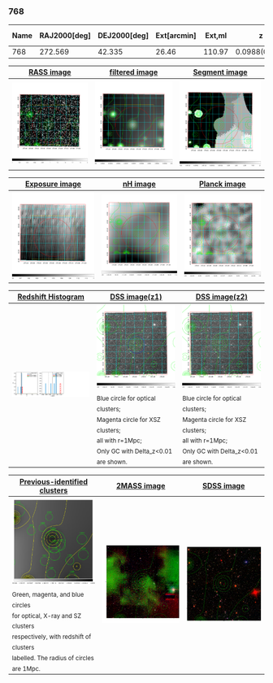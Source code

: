 <div STYLE="page-break-after: always;"></div>

### 768

|Name|RAJ2000[deg]|DEJ2000[deg] |Ext[arcmin]| Ext,ml | z | z_src| C|GC(XSZ,Delta_z<0.01)| GC(OPT,Delta_z<0.01)|GC| R_sig[arcmin] | R500[arcmin] | R500[Mpc]| CRsig[c/s] | CR500[c/s] |L500[1E44 erg/s]|F500[1E-12 erg/s/cm^2]| M500[1E14 Msun]|Tx[keV]|Cnt_sig|Beta|Rc[arcmin]|Comment|Alias|
|---|---|---|---|---|---|------|---|--------|---------|----------|---|---|---|---|---|---|---|---|---|---|---|---|---|---|
|768| 272.569| 42.335| 26.46| 110.97| 0.0988(0.006)| z1,| G| -| -| W| 47.035| 9.375| 1.026| 0.440(0.062)| 0.389(0.055)| 1.802(0.916)| 7.292(3.706)| 3.38(0.85)| 4.68(0.75)| 1259.7| 0.500(-0.001+0.001)| 6.726(-0.115+1.064)| -| t626|

|[RASS image](../image/768/768_img.pdf)|[filtered image](../image/768/768_fil.pdf)|[Segment image](../image/768/768_seg.pdf)|
|-------------------|--------------------|-------------------|
| <img src="../image/768/768_img.png" width="300">  | <img src="../image/768/768_fil.png" width="300">   | <img src="../image/768/768_seg.png" width="300">  |

|[Exposure image](../image/768/768_mex.pdf)| [nH image](../image/768/768_nh.pdf)| [Planck image](../image/768/768_p.pdf)|
|-------------------|--------------------|-------------------|
|<img src="../image/768/768_mex.png" width="300">   | <img src="../image/768/768_nh.png" width="300">    | <img src="../image/768/768_p.png" width="300"> |

|[Redshift Histogram](../image/768/768_zg.pdf) | [DSS image(z1)](../image/768/768_dss_z1.pdf)      |  [DSS image(z2)](../image/768/768_dss_z2.pdf)    |
|-------------------|--------------------|-------------------|
|<img src="../image/768/768_zg.png" width="300"> |<img src="../image/768/768_dss_z1.png" width="300"> <sub><br>Blue circle for optical clusters; <br>Magenta circle for XSZ clusters; <br>all with r=1Mpc; <br>Only GC with Delta_z<0.01 are shown. </sub>| <img src="../image/768/768_dss_z2.png" width="300"><sub><br>Blue circle for optical clusters; <br>Magenta circle for XSZ clusters; <br>all with r=1Mpc; <br>Only GC with Delta_z<0.01 are shown. </sub> |

|[Previous-identified clusters](../image/768/768_gc.pdf) | [2MASS image](../image/768/768_2mass.pdf)      |[SDSS image](../image/768/768_sdss.pdf)   |
|-------------------|-------------------|-------------------|
|<img src=../image/768/768_gc.png width="300"> <br><sub>Green, magenta, and blue circles <br>for optical, X-ray and SZ clusters <br>respectively, with redshift of clusters <br>labelled. The radius of circles <br>are 1Mpc.</sub>|<img src="../image/768/768_2mass.png" width="300">  | <img src="../image/768/768_sdss.png" width="300">  |




